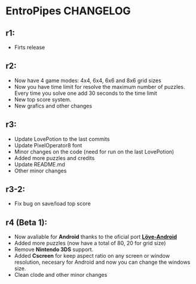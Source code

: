 # EntroPipes CHANGELOG

## r1:
* Firts release

## r2:
* Now have 4 game modes: 4x4, 6x4, 6x6 and 8x6 grid sizes
* Now you have time limit for resolve the maximum number of puzzles. Every time you solve one add 30 seconds to the time limit
* New top score system.
* New grafics and other changes

## r3:
* Update LovePotion to the last commits
* Update PixelOperator8 font 
* Minor changes on the code (need for run on the last LovePotion)
* Added more puzzles and credits
* Update README.md
* Other minor changes

## r3-2:
* Fix bug on save/load top score

## r4 (Beta 1):
* Now avaliable for **Android** thanks to the oficial port **[Löve-Android](https://bitbucket.org/MartinFelis/love-android-sdl2)**
* Added more puzzles (now have a total of 80, 20 for grid size)
* Remove **Nintendo 3DS** support.
* Added **Cscreen** for keep aspect ratio on any screen or window resolution, necesary for Android and now you can change the windows size.
* Clean clode and other minor changes